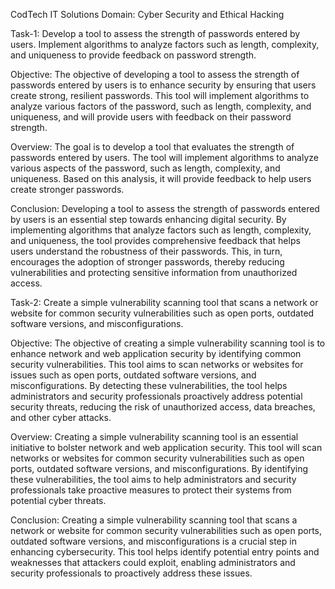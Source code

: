 CodTech IT Solutions
Domain: Cyber Security and Ethical Hacking

Task-1: Develop a tool to assess the strength of passwords entered by users. Implement
algorithms to analyze factors such as length, complexity, and uniqueness to provide
feedback on password strength.

Objective: The objective of developing a tool to assess the strength of passwords entered by users is to enhance security by ensuring that users create strong, resilient passwords. This tool will implement algorithms to analyze various factors of the password, such as length, complexity, and uniqueness, and will provide users with feedback on their password strength. 

Overview: The goal is to develop a tool that evaluates the strength of passwords entered by users. The tool will implement algorithms to analyze various aspects of the password, such as length, complexity, and uniqueness. Based on this analysis, it will provide feedback to help users create stronger passwords.

Conclusion: Developing a tool to assess the strength of passwords entered by users is an essential step towards enhancing digital security. By implementing algorithms that analyze factors such as length, complexity, and uniqueness, the tool provides comprehensive feedback that helps users understand the robustness of their passwords. This, in turn, encourages the adoption of stronger passwords, thereby reducing vulnerabilities and protecting sensitive information from unauthorized access.

Task-2: Create a simple vulnerability scanning tool that scans a network or website
for common security vulnerabilities such as open ports, outdated software
versions, and misconfigurations.  

Objective: The objective of creating a simple vulnerability scanning tool is to enhance network and web application security by identifying common security vulnerabilities. This tool aims to scan networks or websites for issues such as open ports, outdated software versions, and misconfigurations. By detecting these vulnerabilities, the tool helps administrators and security professionals proactively address potential security threats, reducing the risk of unauthorized access, data breaches, and other cyber attacks.

Overview: Creating a simple vulnerability scanning tool is an essential initiative to bolster network and web application security. This tool will scan networks or websites for common security vulnerabilities such as open ports, outdated software versions, and misconfigurations. By identifying these vulnerabilities, the tool aims to help administrators and security professionals take proactive measures to protect their systems from potential cyber threats.

Conclusion: Creating a simple vulnerability scanning tool that scans a network or website for common security vulnerabilities such as open ports, outdated software versions, and misconfigurations is a crucial step in enhancing cybersecurity. This tool helps identify potential entry points and weaknesses that attackers could exploit, enabling administrators and security professionals to proactively address these issues.
